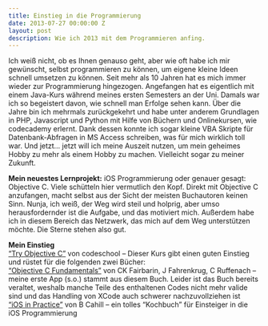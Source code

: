 ```yaml
---
title: Einstieg in die Programmierung
date: 2013-07-27 00:00:00 Z
layout: post
description: Wie ich 2013 mit dem Programmieren anfing.
---
```


<p>Ich weiß nicht, ob es Ihnen genauso geht, aber wie oft habe ich mir gewünscht, selbst programmieren zu können, um eigene kleine Ideen schnell umsetzen zu können. Seit mehr als 10 Jahren hat es mich immer wieder zur Programmierung hingezogen. Angefangen hat es eigentlich mit einem Java-Kurs während meines ersten Semesters an der Uni. Damals war ich so begeistert davon, wie schnell man Erfolge sehen kann. Über die Jahre bin ich mehrmals zurückgekehrt und habe unter anderem Grundlagen in PHP, Javascript und Python mit Hilfe von Büchern und Onlinekursen, wie codecademy erlernt. Dank dessen konnte ich sogar kleine VBA Skripte für Datenbank-Abfragen in MS Access schreiben, was für mich wirklich toll war. Und jetzt… jetzt will ich meine Auszeit nutzen, um mein geheimes Hobby zu mehr als einem Hobby zu machen. Vielleicht sogar zu meiner Zukunft. </p>

<p><strong>Mein neuestes Lernprojekt:</strong> iOS Programmierung oder genauer gesagt: Objective C. Viele schütteln hier vermutlich den Kopf. Direkt mit Objective C anzufangen, macht selbst aus der Sicht der meisten Buchautoren keinen Sinn. Nunja, ich weiß, der Weg wird steil und holprig, aber umso herausfordernder ist die Aufgabe, und das motiviert mich. Außerdem habe ich in diesem Bereich das Netzwerk, das mich auf dem Weg unterstützen möchte. Die Sterne stehen also gut.</p>

<p><strong>Mein Einstieg</strong><br>
<a href="http://tryobjectivec.codeschool.com" target="_blank">“Try Objective C”</a> von codeschool – Dieser Kurs gibt einen guten Einstieg und rüstet für die folgenden zwei Bücher:<br>
<a href="http://www.amazon.de/Objective-C-Fundamentals-Christopher-K-Fairbairn/dp/1935182536" target="_blank">“Objective C Fundamentals”</a> von CK Fairbarin, J Fahrenkrug, C Ruffenach  – meine erste App (s.o.) stammt aus diesem Buch. Leider ist das Buch bereits veraltet, weshalb manche Teile des enthaltenen Codes nicht mehr valide sind und das Handling von XCode auch schwerer nachzuvollziehen ist<br>
<a href="http://www.amazon.de/IOS-Practice-Bear-P-Cahill/dp/1617291269" target="_blank">“iOS in Practice”</a> von B Cahill – ein tolles “Kochbuch” für Einsteiger in die iOS Programmierung</p>

					
